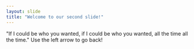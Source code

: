 ```yaml
---
layout: slide
title: "Welcome to our second slide!"
---
```

"If I could be who you wanted, if I could be who you wanted, all the time all the time."
Use the left arrow to go back!

